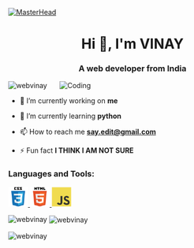 [![MasterHead](https://res.cloudinary.com/omaha-code/image/upload/t_Linkedin_official/v1561591009/city-4024886_1280.png)](https://rishavchanda.io
)

<h1 align="center">Hi 👋, I'm VINAY</h1>
<h3 align="center">A web developer from India</h3>
<img align="right" alt="Coding" width="400" src="https://www.pixlogix.com/wp-content/themes/pixlogix/images/html-css-js-logo.png">
<p align="left"> <img src="https://komarev.com/ghpvc/?username=webvinay&label=Profile%20views&color=0e75b6&style=flat" alt="webvinay" /> </p>

- 🔭 I’m currently working on **me**

- 🌱 I’m currently learning **python**

- 📫 How to reach me **say.edit@gmail.com**

- ⚡ Fun fact **I THINK I AM NOT SURE**


<h3 align="left">Languages and Tools:</h3>
<p align="left"> <a href="https://www.w3schools.com/css/" target="_blank" rel="noreferrer"> <img src="https://raw.githubusercontent.com/devicons/devicon/master/icons/css3/css3-original-wordmark.svg" alt="css3" width="40" height="40"/> </a> <a href="https://www.w3.org/html/" target="_blank" rel="noreferrer"> <img src="https://raw.githubusercontent.com/devicons/devicon/master/icons/html5/html5-original-wordmark.svg" alt="html5" width="40" height="40"/> </a> <a href="https://developer.mozilla.org/en-US/docs/Web/JavaScript" target="_blank" rel="noreferrer"> <img src="https://raw.githubusercontent.com/devicons/devicon/master/icons/javascript/javascript-original.svg" alt="javascript" width="40" height="40"/> </a> </p>

<p><img align="left" src="https://github-readme-stats.vercel.app/api/top-langs?username=webvinay&show_icons=true&locale=en&layout=compact" alt="webvinay" /></p>

<p>&nbsp;<img align="center" src="https://github-readme-stats.vercel.app/api?username=webvinay&show_icons=true&locale=en" alt="webvinay" /></p>

<p><img align="center" src="https://github-readme-streak-stats.herokuapp.com/?user=webvinay&" alt="webvinay" /></p>
